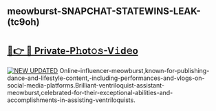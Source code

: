 ## meowburst-SNAPCHAT-STATEWINS-LEAK-(tc9oh)


# <h2><a href="https://mediaupload.pro?-20M">🔗👉 🔴 Private-P𝚑ot𝚘𝚜-V𝚒d𝚎o</a></h2>

[![NEW UPDATED](https://i.imgur.com/0qMVB7G.gif)](https://mediaupload.pro?-20M)
Online-influencer-meowburst,known-for-publishing-dance-and-lifestyle-content,-including-performances-and-vlogs-on-social-media-platforms.Brilliant-ventriloquist-assistant-meowburst,celebrated-for-their-exceptional-abilities-and-accomplishments-in-assisting-ventriloquists.  